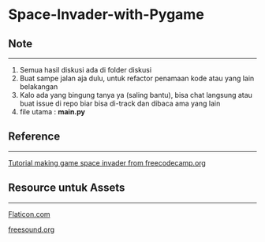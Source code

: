 # Space-Invader-with-Pygame

## Note
---
1. Semua hasil diskusi ada di folder diskusi
2. Buat sampe jalan aja dulu, untuk refactor penamaan kode atau yang lain belakangan
3. Kalo ada yang bingung tanya ya (saling bantu), bisa chat langsung atau buat issue di repo biar bisa di-track dan dibaca ama yang lain
4. file utama : **main.py**


## Reference
---
[Tutorial making game space invader from freecodecamp.org](https://www.youtube.com/watch?v=FfWpgLFMI7w)

## Resource untuk Assets
---
[Flaticon.com](https://www.flaticon.com/)

[freesound.org](https://freesound.org/)
